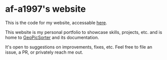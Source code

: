 # af-a1997's website

This is the code for my website, accessable [here](https://af-a1997.github.io).

This website is my personal portfolio to showcase skills, projects, etc. and is home to [GeoPicSorter](https://github.com/af-a1997/GeoPicSorter) and its documentation.

It's open to suggestions on improvements, fixes, etc. Feel free to file an issue, a PR, or privately reach me out.
